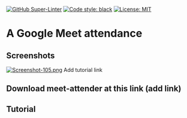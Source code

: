[![GitHub Super-Linter](https://github.com/DanyB0/meet-attender/workflows/Lint%20Code%20Base/badge.svg)](https://github.com/marketplace/actions/super-linter)
[![Code style: black](https://img.shields.io/badge/code%20style-black-000000.svg)](https://github.com/psf/black)
[![License: MIT](https://img.shields.io/badge/License-MIT-purple.svg)](https://opensource.org/licenses/MIT)
# A Google Meet attendance
## Screenshots
[![Screenshot-105.png](https://i.postimg.cc/3JsZTHjd/Screenshot-105.png)](https://postimg.cc/qzGKsS5T)
Add tutorial link
## Download meet-attender at this link (add link)
## Tutorial
